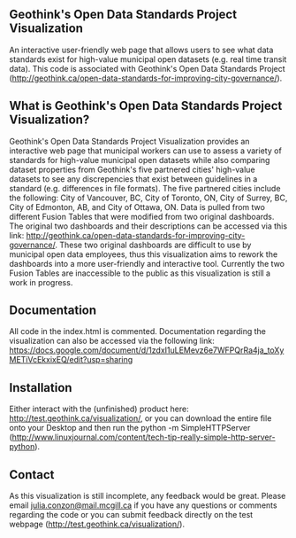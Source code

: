 Geothink's Open Data Standards Project Visualization
----------------------------------------------------

An interactive user-friendly web page that allows users to see what data standards exist for high-value municipal open datasets (e.g. real time transit data). This code is associated with Geothink's Open Data Standards Project (http://geothink.ca/open-data-standards-for-improving-city-governance/).

What is Geothink's Open Data Standards Project Visualization?
-------------------------------------------------------------

Geothink's Open Data Standards Project Visualization provides an interactive web page that municipal workers can use to assess a variety of standards for high-value municipal open datasets while also comparing dataset properties from Geothink's five partnered cities' high-value datasets to see any discrepencies that exist between guidelines in a standard (e.g. differences in file formats). The five partnered cities include the following: City of Vancouver, BC, City of Toronto, ON, City of Surrey, BC, City of Edmonton, AB, and City of Ottawa, ON. Data is pulled from two different Fusion Tables that were modified from two original dashboards. The original two dashboards and their descriptions can be accessed via this link: http://geothink.ca/open-data-standards-for-improving-city-governance/. These two original dashboards are difficult to use by municipal open data employees, thus this visualization aims to rework the dashboards into a more user-friendly and interactive tool. Currently the two Fusion Tables are inaccessible to the public as this visualization is still a work in progress.

Documentation
-------------

All code in the index.html is commented. Documentation regarding the visualization can also be accessed via the following link: https://docs.google.com/document/d/1zdxI1uLEMevz6e7WFPQrRa4ja_toXyMETiVcEkxixEQ/edit?usp=sharing


Installation
------------

Either interact with the (unfinished) product here: http://test.geothink.ca/visualization/, or you can download the entire file onto your Desktop and then run the python -m SimpleHTTPServer (http://www.linuxjournal.com/content/tech-tip-really-simple-http-server-python). 

Contact
--------

As this visualization is still incomplete, any feedback would be great. Please email julia.conzon@mail.mcgill.ca if you have any questions or comments regarding the code or you can submit feedback directly on the test webpage (http://test.geothink.ca/visualization/).  
